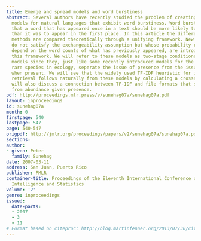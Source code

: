 ```yaml
---
title: Emerge and spread models and word burstiness
abstract: Several authors have recently studied the problem of creating exchangeable
  models for natural languages that exhibit word burstiness. Word burstiness means
  that a word that has appeared once in a text should be more likely to appear again
  than it was to appear in the first place. In this article the different existing
  methods are compared theoretically through a unifying framework. New models that
  do not satisfy the exchangeability assumption but whose probability revisions only
  depend on the word counts of what has previously appeared, are introduced within
  this framework. We will refer to these models as two-stage conditional presence/abundance
  models since they, just like some recently introduced models for the abundance of
  rare species in ecology, seperate the issue of presence from the issue of abundance
  when present. We will see that the widely used TF-IDF heuristic for information
  retrieval follows naturally from these models by calculating a crossentropy. We
  will also discuss a connection between TF-IDF and file formats that seperate presence
  from abundance given presence.
pdf: http://proceedings.mlr.press/v/sunehag07a/sunehag07a.pdf
layout: inproceedings
id: sunehag07a
month: 0
firstpage: 540
lastpage: 547
page: 540-547
origpdf: http://jmlr.org/proceedings/papers/v2/sunehag07a/sunehag07a.pdf
sections: 
author:
- given: Peter
  family: Sunehag
date: 2007-03-11
address: San Juan, Puerto Rico
publisher: PMLR
container-title: Proceedings of the Eleventh International Conference on Artificial
  Intelligence and Statistics
volume: '2'
genre: inproceedings
issued:
  date-parts:
  - 2007
  - 3
  - 11
# Format based on citeproc: http://blog.martinfenner.org/2013/07/30/citeproc-yaml-for-bibliographies/
---
```

